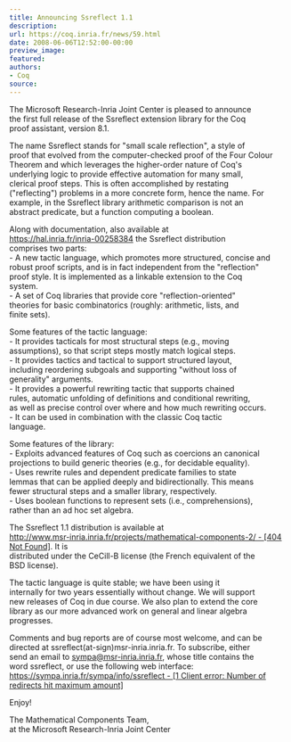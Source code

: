 ```yaml
---
title: Announcing Ssreflect 1.1
description:
url: https://coq.inria.fr/news/59.html
date: 2008-06-06T12:52:00-00:00
preview_image:
featured:
authors:
- Coq
source:
---
```



<p>The Microsoft Research-Inria Joint Center is pleased to announce<br/>
the first full release of the Ssreflect extension library for the Coq<br/>
proof assistant, version 8.1.</p>
<p>The name Ssreflect stands for &quot;small scale reflection&quot;, a style of<br/>
proof that evolved from the computer-checked proof of the Four Colour<br/>
Theorem and which leverages the higher-order nature of Coq's<br/>
underlying logic to provide effective automation for many small,<br/>
clerical proof steps. This is often accomplished by restating<br/>
(&quot;reflecting&quot;) problems in a more concrete form, hence the name. For<br/>
example, in the Ssreflect library arithmetic comparison is not an<br/>
abstract predicate, but a function computing a boolean.</p>
<p>Along with documentation, also available at<br/>
   <a href="https://hal.inria.fr/inria-00258384" title="https://hal.inria.fr/inria-00258384">https://hal.inria.fr/inria-00258384</a> the Ssreflect distribution<br/>
comprises two parts:<br/>
- A new tactic language, which promotes more structured, concise and<br/>
robust proof scripts, and is in fact independent from the &quot;reflection&quot;<br/>
proof style. It is implemented as a linkable extension to the Coq<br/>
system.<br/>
- A set of Coq libraries that provide core &quot;reflection-oriented&quot;<br/>
theories for basic combinatorics (roughly: arithmetic, lists, and<br/>
finite sets).</p>
<p>Some features of the tactic language:<br/>
- It provides tacticals for most structural steps (e.g., moving<br/>
assumptions), so that script steps mostly match logical steps.<br/>
- It provides tactics and tactical to support structured layout,<br/>
including reordering subgoals and supporting &quot;without loss of<br/>
generality&quot; arguments.<br/>
- It provides a powerful rewriting tactic that supports chained<br/>
rules, automatic unfolding of definitions and conditional rewriting,<br/>
as well as precise control over where and how much rewriting occurs.<br/>
- It can be used in combination with the classic Coq tactic<br/>
language.</p>
<p>Some features of the library:<br/>
- Exploits advanced features of Coq such as coercions an canonical<br/>
projections to build generic theories (e.g., for decidable equality).<br/>
- Uses rewrite rules and dependent predicate families to state<br/>
lemmas that can be applied deeply and bidirectionally. This means<br/>
fewer structural steps and a smaller library, respectively.<br/>
- Uses boolean functions to represent sets (i.e., comprehensions),<br/>
rather than an ad hoc set algebra.</p>
<p>The Ssreflect 1.1 distribution is available at<br/>
 <a href="http://www.msr-inria.inria.fr/projects/mathematical-components-2/ - [404 Not Found]" title="http://www.msr-inria.inria.fr/projects/mathematical-components-2/ - [404 Not Found]">http://www.msr-inria.inria.fr/projects/mathematical-components-2/ - [404 Not Found]</a>. It is<br/>
distributed under the CeCill-B license (the French equivalent of the<br/>
BSD license).</p>
<p>The tactic language is quite stable; we have been using it<br/>
internally for two years essentially without change. We will support<br/>
new releases of Coq in due course. We also plan to extend the core<br/>
library as our more advanced work on general and linear algebra<br/>
progresses.</p>
<p>Comments and bug reports are of course most welcome, and can be<br/>
directed at ssreflect(at-sign)msr-inria.inria.fr. To subscribe, either<br/>
send an email to <a href="mailto:sympa@msr-inria.inria.fr">sympa@msr-inria.inria.fr</a>, whose title contains the<br/>
word ssreflect, or use the following web interface:<br/>
 <a href="https://sympa.inria.fr/sympa/info/ssreflect - [1 Client error: Number of redirects hit maximum amount]" title="https://sympa.inria.fr/sympa/info/ssreflect - [1 Client error: Number of redirects hit maximum amount]">https://sympa.inria.fr/sympa/info/ssreflect - [1 Client error: Number of redirects hit maximum amount]</a></p>
<p>Enjoy!</p>
<p>The Mathematical Components Team,<br/>
at the Microsoft Research-Inria Joint Center</p>

 
